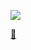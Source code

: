 ![](https://external-content.duckduckgo.com/iu/?u=https%3A%2F%2Fmedia1.tenor.com%2Fimages%2Fc8f74dc56103f62be585016551d8a346%2Ftenor.gif%3Fitemid%3D9702241&f=1&nofb=1&ipt=081b8d9b66a2d48dbddb0b8400b56237d4c8d79349d07070ed3617e712fcd266&ipo=images)

[🦥](https://infernux.no)
